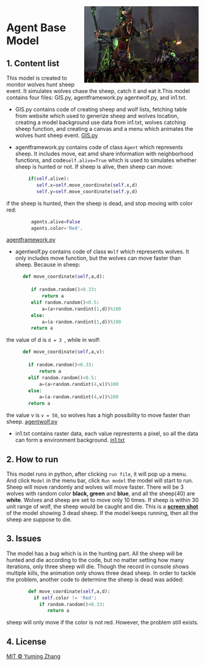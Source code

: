 <img class='nolazy' style='float:right;' src="SKAVEN.jpg" width="300" height="200" />

 Agent Base Model
 =


## 1. Content list
This model is created to monitor wolves hunt sheep event. It simulates wolves chase the sheep, catch it and eat it.This model contains four files: GIS.py, agentframework.py agentwolf.py, and in1.txt.

- GIS.py contains code of creating sheep and wolf lists, fetching table from website which used to generize sheep and wolves location, creating a model background use data from in1.txt, wolves catching sheep function,  and creating a canvas and a menu which animates the wolves hunt sheep event. [GIS.py](GIS.py)

- agentframework.py contains code of class `Agent` which represents sheep. It includes move, eat amd share information with neighborhood functions, and code`self.alive=True` which is used to simulates whether sheep is hunted or not. If sheep is alive, then sheep can move: 
```python
        if(self.alive):
           self.x=self.move_coordinate(self.x,d)
           self.y=self.move_coordinate(self.y,d)
``` 
if the sheep is hunted, then the sheep is dead, and stop moving with color red: 
```python
         agents.alive=False
         agents.color='Red'. 
```
[agentframework.py](agentframework.py)

- agentwolf.py contains code of class `Wolf` which represents wolves. It only includes move function, but the wolves can move faster than sheep. Because in sheep:
    
 ```python 
       def move_coordinate(self,a,d):
     
          if random.random()<0.33:
              return a
          elif random.random()<0.5:
              a=(a+random.randint(1,d))%100
          else:
              a=(a-random.randint(1,d))%100
          return a 
```
   the value of d is `d = 3 `, while in wolf:
  ```python
        def move_coordinate(self,a,v):
       
          if random.random()<0.33:
              return a
          elif random.random()<0.5:
              a=(a+random.randint(4,v))%100
          else:
              a=(a-random.randint(4,v))%100
          return a
```
   the value v is `v = 50`, so wolves has a high possibility to move faster than sheep. [agentwolf.py](agentwolf.py)

- in1.txt contains raster data, each value represtents a pixel, so all the data can form a environment background. [in1.txt](in1.txt)

## 2. How to run
This model runs in python, after clicking `run file`, it will pop up a menu. And click `Model` in the menu bar, click `Run model` the model will start to run. Sheep will move randomly and wolves will move faster. There will be 3 wolves with random color **black, green** and **blue**, and all the sheep(40) are **white**. Wolves and sheep are set to move only 10 times. If sheep is within 30 unit range of wolf, the sheep would be caught and die. This is a **[screen shot](hunting.png)** of the model showing 3 dead sheep. If the model keeps running, then all the sheep are suppose to die.

## 3. Issues
The model has a bug which is in the hunting part. All the sheep will be hunted and die according to the code, but no matter setting how many iterations, only three sheep will die. Though the record in console shows multiple kills, the animation only shows three dead sheep. In order to tackle the problem, another code to determine the sheep is dead was added:
```python
        def move_coordinate(self,a,d):
          if self.color != 'Red':
            if random.random()<0.33:
               return a
```
sheep will only move if the color is not red. However, the problem still exists.

## 4. License
[MIT © Yuming Zhang](LICENSE)


